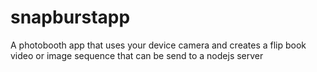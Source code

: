 snapburstapp
============

A photobooth app that uses your device camera and creates a flip book video or image sequence that can be send to a nodejs server